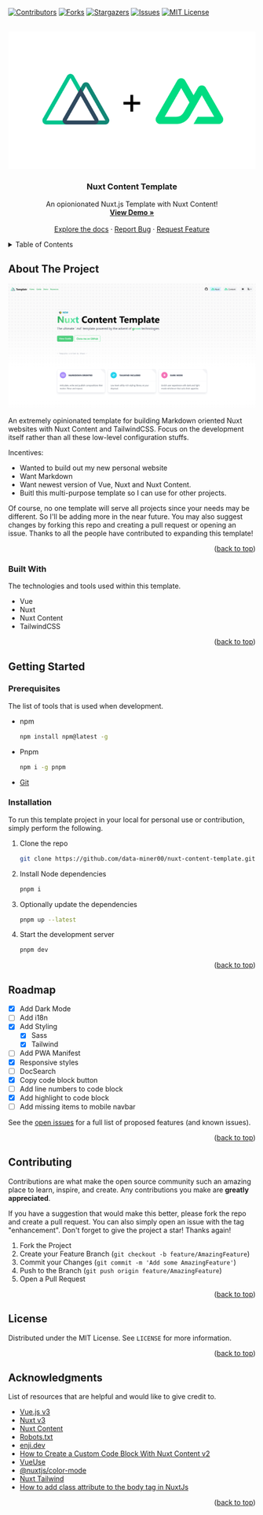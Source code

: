 <a name="readme-top"></a>

<!-- PROJECT SHIELDS -->

[![Contributors][contributors-shield]][contributors-url]
[![Forks][forks-shield]][forks-url]
[![Stargazers][stars-shield]][stars-url]
[![Issues][issues-shield]][issues-url]
[![MIT License][license-shield]][license-url]

<!-- PROJECT LOGO -->
<br />
<div align="center">
  <a href="/">
    <img src="assets/images/nuxt-content.png" />
  </a>

  <h3 align="center">Nuxt Content Template</h3>

  <p align="center">
    An opionionated Nuxt.js Template with Nuxt Content!
    <br />
    <a href="https://nuxt-content-template.netlify.app/"><strong>View Demo »</strong></a>
    <br />
    <br />
    <a href="https://github.com/data-miner00/nuxt-content-template">Explore the docs</a>
    ·
    <a href="https://github.com/data-miner00/nuxt-content-template/issues">Report Bug</a>
    ·
    <a href="https://github.com/data-miner00/nuxt-content-template/issues">Request Feature</a>
  </p>
</div>

<!-- TABLE OF CONTENTS -->
<details>
  <summary>Table of Contents</summary>
  <ol>
    <li>
      <a href="#about-the-project">About The Project</a>
      <ul>
        <li><a href="#built-with">Built With</a></li>
      </ul>
    </li>
    <li>
      <a href="#getting-started">Getting Started</a>
      <ul>
        <li><a href="#prerequisites">Prerequisites</a></li>
        <li><a href="#installation">Installation</a></li>
      </ul>
    </li>
    <li><a href="#usage">Usage</a></li>
    <li><a href="#roadmap">Roadmap</a></li>
    <li><a href="#contributing">Contributing</a></li>
    <li><a href="#license">License</a></li>
    <li><a href="#acknowledgments">Acknowledgments</a></li>
  </ol>
</details>

<!-- ABOUT THE PROJECT -->

## About The Project

![Template screenshot](/assets/images/screenshot.png)

An extremely opinionated template for building Markdown oriented Nuxt websites with Nuxt Content and TailwindCSS. Focus on the development itself rather than all these low-level configuration stuffs.

Incentives:

- Wanted to build out my new personal website
- Want Markdown
- Want newest version of Vue, Nuxt and Nuxt Content.
- Buitl this multi-purpose template so I can use for other projects.

Of course, no one template will serve all projects since your needs may be different. So I'll be adding more in the near future. You may also suggest changes by forking this repo and creating a pull request or opening an issue. Thanks to all the people have contributed to expanding this template!

<p align="right">(<a href="#readme-top">back to top</a>)</p>

### Built With

The technologies and tools used within this template.

- Vue
- Nuxt
- Nuxt Content
- TailwindCSS

<p align="right">(<a href="#readme-top">back to top</a>)</p>

<!-- GETTING STARTED -->

## Getting Started

### Prerequisites

The list of tools that is used when development.

- npm
  ```sh
  npm install npm@latest -g
  ```
- Pnpm
  ```sh
  npm i -g pnpm
  ```
- [Git](https://git-scm.com/downloads)

### Installation

To run this template project in your local for personal use or contribution, simply perform the following.

1. Clone the repo
   ```sh
   git clone https://github.com/data-miner00/nuxt-content-template.git
   ```
2. Install Node dependencies
   ```sh
   pnpm i
   ```
3. Optionally update the dependencies
   ```sh
   pnpm up --latest
   ```
4. Start the development server
   ```sh
   pnpm dev
   ```

<p align="right">(<a href="#readme-top">back to top</a>)</p>

<!-- ROADMAP -->

## Roadmap

- [x] Add Dark Mode
- [ ] Add i18n
- [x] Add Styling
  - [x] Sass
  - [x] Tailwind
- [ ] Add PWA Manifest
- [x] Responsive styles
- [ ] DocSearch
- [x] Copy code block button
- [ ] Add line numbers to code block
- [x] Add highlight to code block
- [ ] Add missing items to mobile navbar

See the [open issues](https://github.com/data-miner00/nuxt-content-template/issues) for a full list of proposed features (and known issues).

<p align="right">(<a href="#readme-top">back to top</a>)</p>

<!-- CONTRIBUTING -->

## Contributing

Contributions are what make the open source community such an amazing place to learn, inspire, and create. Any contributions you make are **greatly appreciated**.

If you have a suggestion that would make this better, please fork the repo and create a pull request. You can also simply open an issue with the tag "enhancement".
Don't forget to give the project a star! Thanks again!

1. Fork the Project
2. Create your Feature Branch (`git checkout -b feature/AmazingFeature`)
3. Commit your Changes (`git commit -m 'Add some AmazingFeature'`)
4. Push to the Branch (`git push origin feature/AmazingFeature`)
5. Open a Pull Request

<p align="right">(<a href="#readme-top">back to top</a>)</p>

<!-- LICENSE -->

## License

Distributed under the MIT License. See `LICENSE` for more information.

<p align="right">(<a href="#readme-top">back to top</a>)</p>

<!-- ACKNOWLEDGMENTS -->

## Acknowledgments

List of resources that are helpful and would like to give credit to.

- [Vue.js v3](https://vuejs.org/)
- [Nuxt v3](https://nuxt.com/)
- [Nuxt Content](https://content.nuxtjs.org)
- [Robots.txt](https://developers.google.com/search/docs/crawling-indexing/robots/intro)
- [enji.dev](https://www.enji.dev/)
- [How to Create a Custom Code Block With Nuxt Content v2](https://mokkapps.de/blog/how-to-create-a-custom-code-block-with-nuxt-content-v2/)
- [VueUse](https://vueuse.org/)
- [@nuxtjs/color-mode](https://color-mode.nuxtjs.org/)
- [Nuxt Tailwind](https://tailwindcss.nuxtjs.org/)
- [How to add class attribute to the body tag in NuxtJs](https://postsrc.com/code-snippets/how-to-add-class-attribute-to-the-body-tag-in-nuxtjs)

<p align="right">(<a href="#readme-top">back to top</a>)</p>

<!-- MARKDOWN LINKS & IMAGES -->

[contributors-shield]: https://img.shields.io/github/contributors/data-miner00/nuxt-content-template.svg?style=for-the-badge
[contributors-url]: https://github.com/data-miner00/nuxt-content-template/graphs/contributors
[forks-shield]: https://img.shields.io/github/forks/data-miner00/nuxt-content-template.svg?style=for-the-badge
[forks-url]: https://github.com/data-miner00/nuxt-content-template/network/members
[stars-shield]: https://img.shields.io/github/stars/data-miner00/nuxt-content-template.svg?style=for-the-badge
[stars-url]: https://github.com/data-miner00/nuxt-content-template/stargazers
[issues-shield]: https://img.shields.io/github/issues/data-miner00/nuxt-content-template.svg?style=for-the-badge
[issues-url]: https://github.com/data-miner00/nuxt-content-template/issues
[license-shield]: https://img.shields.io/github/license/data-miner00/nuxt-content-template.svg?style=for-the-badge
[license-url]: https://github.com/data-miner00/nuxt-content-template/blob/master/LICENSE
